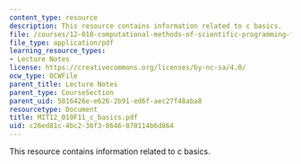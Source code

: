 ```yaml
---
content_type: resource
description: This resource contains information related to c basics.
file: /courses/12-010-computational-methods-of-scientific-programming-fall-2011/c26ed81c4bc236f38646870114b6d864_MIT12_010F11_c_basics.pdf
file_type: application/pdf
learning_resource_types:
- Lecture Notes
license: https://creativecommons.org/licenses/by-nc-sa/4.0/
ocw_type: OCWFile
parent_title: Lecture Notes
parent_type: CourseSection
parent_uid: 5816426e-e626-2b91-ed6f-aec27f48aba8
resourcetype: Document
title: MIT12_010F11_c_basics.pdf
uid: c26ed81c-4bc2-36f3-8646-870114b6d864
---
```

This resource contains information related to c basics.